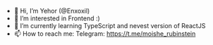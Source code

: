 - 👋 Hi, I’m Yehor (@Enxoxil)
- 👀 I’m interested in Frontend :)
- 🌱 I’m currently learning TypeScript and nevest version of ReactJS
- 📫 How to reach me:
    Telegram: https://t.me/moishe_rubinstein

